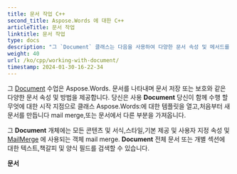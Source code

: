 ```yaml
---
title: 문서 작업 C++
second_title: Aspose.Words 에 대한 C++
articleTitle: 문서 작업
linktitle: 문서 작업
type: docs
description: "그 `Document` 클래스는 다음을 사용하여 다양한 문서 속성 및 메서드를 제공합니다 C++. 당신은 사용 `Document` 당신이 함께 수행 할 무엇에 대한 시작 지점으로 클래스 Aspose.Words 에 대한 C++. 그 `Document` 객체는 파일이나 스트림에 저장하고 브라우저로 보낼 수 있습니다."
weight: 40
url: /ko/cpp/working-with-document/
timestamp: 2024-01-30-16-22-34
---
```


그 [Document](https://reference.aspose.com/words/cpp/aspose.words/document/) 수업은 Aspose.Words. 문서를 나타내며 문서 저장 또는 보호와 같은 다양한 문서 속성 및 방법을 제공합니다. 당신은 사용 **Document** 당신이 함께 수행 할 무엇에 대한 시작 지점으로 클래스 Aspose.Words:에 대한 템플릿을 열고,처음부터 새 문서를 만듭니다 mail merge,또는 문서에서 다른 부분을 가져옵니다.

그 **Document** 개체에는 모든 콘텐츠 및 서식,스타일,기본 제공 및 사용자 지정 속성 및 [MailMerge](https://reference.aspose.com/words/cpp/aspose.words.mailmerging/mailmerge/) 에 사용되는 객체 mail merge. **Document** 전체 문서 또는 개별 섹션에 대한 텍스트,책갈피 및 양식 필드를 검색할 수 있습니다.

**문서**
